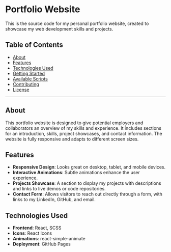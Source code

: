 # Portfolio Website

This is the source code for my personal portfolio website, created to showcase my web development skills and projects.

## Table of Contents

- [About](#about)
- [Features](#features)
- [Technologies Used](#technologies-used)
- [Getting Started](#getting-started)
- [Available Scripts](#available-scripts)
- [Contributing](#contributing)
- [License](#license)

---

## About

This portfolio website is designed to give potential employers and collaborators an overview of my skills and experience. It includes sections for an introduction, skills, project showcases, and contact information. The website is fully responsive and adapts to different screen sizes.

## Features

- **Responsive Design**: Looks great on desktop, tablet, and mobile devices.
- **Interactive Animations**: Subtle animations enhance the user experience.
- **Projects Showcase**: A section to display my projects with descriptions and links to live demos or code repositories.
- **Contact Form**: Allows visitors to reach out directly through a form, with links to my LinkedIn, GitHub, and email.

## Technologies Used

- **Frontend**: React, SCSS
- **Icons**: React Icons
- **Animations**: react-simple-animate
- **Deployment**: GitHub Pages
